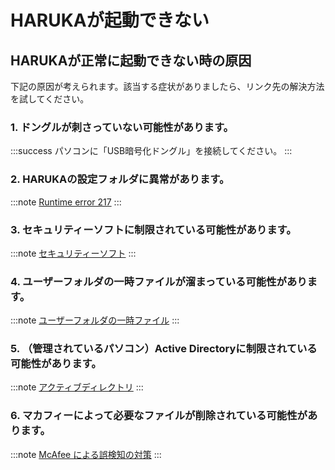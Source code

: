 # HARUKAが起動できない

## HARUKAが正常に起動できない時の原因

下記の原因が考えられます。該当する症状がありましたら、リンク先の解決方法を試してください。

### 1. ドングルが刺さっていない可能性があります。

:::success
パソコンに「USB暗号化ドングル」を接続してください。
:::

### 2. HARUKAの設定フォルダに異常があります。

:::note
[Runtime error 217](/docs/error/ekdo/runtime-error-217-at-0bfba3dd-tu-zhong)
:::

### 3. セキュリティーソフトに制限されている可能性があります。

:::note
[セキュリティーソフト](/docs/soft/harukaganishinai/sekyuritsofutono/)
:::

### 4. ユーザーフォルダの一時ファイルが溜まっている可能性があります。

:::note
[ユーザーフォルダの一時ファイル](/docs/soft/harukaganishinai/fairu)
:::

### 5. （管理されているパソコン）Active Directoryに制限されている可能性があります。

:::note
[アクティブディレクトリ](/docs/soft/harukaganishinai/akutibudirekutori)
:::

### 6. マカフィーによって必要なファイルが削除されている可能性があります。

:::note
[McAfee による誤検知の対策](/docs/soft/harukaganishinai/mcafee)
:::

